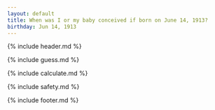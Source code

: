 ```yaml
---
layout: default
title: When was I or my baby conceived if born on June 14, 1913?
birthday: Jun 14, 1913
---
```


{% include header.md %}

{% include guess.md %}

{% include calculate.md %}

{% include safety.md %}

{% include footer.md %}



